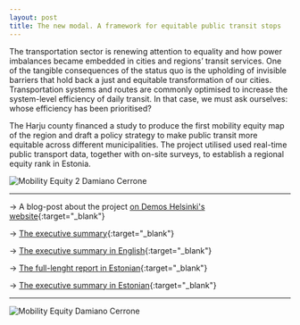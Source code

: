 ```yaml
---
layout: post
title: The new modal. A framework for equitable public transit stops
---
```


The transportation sector is renewing attention to equality and how power imbalances became embedded in cities and regions’ transit services. One of the tangible consequences of the status quo is the upholding of invisible barriers that hold back a just and equitable transformation of our cities. Transportation systems and routes are commonly optimised to increase the system-level efficiency of daily transit. In that case, we must ask ourselves: whose efficiency has been prioritised?

The Harju county financed a study to produce the first mobility equity map of the region and draft a policy strategy to make public transit more equitable across different municipalities.  The project utilised used real-time public transport data, together with on-site surveys, to establish a regional equity rank in Estonia.

![Mobility Equity 2 Damiano Cerrone]({{site.baseurl}}/assets/images/2021-01-11-the_new_modal-2.jpeg)


---

&rarr; A blog-post about the project [on Demos Helsinki's website](https://demoshelsinki.fi/2021/03/31/next-stop-make-transportation-work-for-people/){:target="_blank"}

&rarr; [The executive summary](https://hol.ee/docs/file/The%20new%20modal%20-%20Executive%20%20Summary%20-%20ENG.pdf){:target="_blank"}

&rarr; [The executive summary in English](https://hol.ee/docs/file/The%20new%20modal%20-%20Executive%20%20Summary%20-%20ENG.pdf){:target="_blank"}

&rarr; [The full-lenght report in Estonian](https://hol.ee/ytp-uuring/The-new-modal-Report-EST.pdf){:target="_blank"}

&rarr; [The executive summary in Estonian](https://hol.ee/docs/file/PeatusKOHT_Uuringu%20kokkuv%C3%B5te%20ja%20p%C3%B5his%C3%B5numid.pdf){:target="_blank"}

---

![Mobility Equity Damiano Cerrone]({{site.baseurl}}/assets/images/2021-01-11-the_new_modal-1.jpeg)
